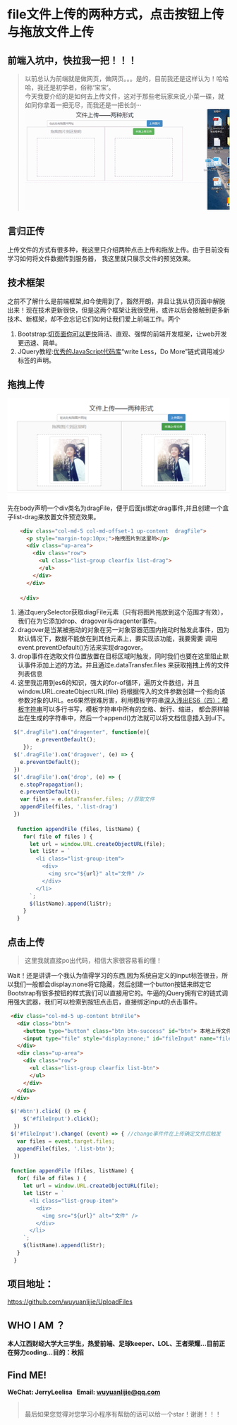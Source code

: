 # file文件上传的两种方式，点击按钮上传与拖放文件上传

## 前端入坑中，快拉我一把！！！
 > 以前总认为前端就是做网页，做网页。。。是的，目前我还是这样认为！哈哈哈，我还是初学者，俗称‘宝宝’。<br>
 今天我要介绍的是如何去上传文件，这对于那些老玩家来说,小菜一碟，就如同你拿着一把无尽，而我还是一把长剑···<br>
 ![Alt text](https://raw.githubusercontent.com/wuyuanlijie/ImageFile/master/uploadGif.gif)

## 言归正传
上传文件的方式有很多种，我这里只介绍两种点击上传和拖放上传。由于目前没有学习如何将文件数据传到服务器，
我这里就只展示文件的预览效果。

## 技术框架
之前不了解什么是前端框架,如今使用到了，豁然开朗，并且让我从切页面中解脱出来！现在技术更新很快，但是这两个框架让我很受用，或许以后会接触到更多新技术、新框架，却不会忘记它们如何让我们爱上前端工作。两个
1. Bootstrap:[切页面你可以更快](http://www.bootcss.com/)简洁、直观、强悍的前端开发框架，让web开发更迅速、简单。
2. JQuery教程:[优秀的JavaScript代码库](http://www.w3school.com.cn/jquery/)“write Less，Do More”链式调用减少标签的声明。<br>

## 拖拽上传
![Alt text](https://github.com/wuyuanlijie/ImageFile/blob/master/upload.png)
先在body声明一个div类名为dragFile，便于后面js绑定drag事件,并且创建一个盒子list-drag来放置文件预览效果。
```html
    <div class="col-md-5 col-md-offset-1 up-content  dragFile">
      <p style="margin-top:10px;">拖拽图片到这里哟</p>
      <div class="up-area">
        <div class="row">
          <ul class="list-group clearfix list-drag">
          </ul>
        </div>
      </div>

    </div>
 ```
 1. 通过querySelector获取diagFile元素（只有将图片拖放到这个范围才有效），我们在为它添加drop、dragover与dragenter事件。
 2. dragover是当某被拖动的对象在另一对象容器范围内拖动时触发此事件，因为默认情况下，数据不能放在到其他元素上，要实现该功能，我要需要
 调用event.preventDefault()方法来实现dragover。
 3. drop事件在选取文件位置放置在目标区域时触发，同时我们也要在这里阻止默认事件添加上述的方法。并且通过e.dataTransfer.files
 来获取拖拽上传的文件列表信息
 4. 这里我运用到es6的知识，强大的for-of循环，遍历文件数组，并且window.URL.createObjectURL(file)
 将根据传入的文件参数创建一个指向该参数对象的URL。es6果然很难厉害，利用模板字符串[深入浅出ES6（四）：模板字符串](http://www.infoq.com/cn/articles/es6-in-depth-template-string)可以多行书写，模板字符串中所有的空格、新行、缩进，
 都会原样输出在生成的字符串中，然后一个append()方法就可以将文档信息插入到ul下。
 
 ```javascript
   $(".dragFile").on("dragenter", function(e){
          e.preventDefault();
      });
   $('.dragFile').on('dragover', (e) => {
     e.preventDefault();
   })
   $('.dragFile').on('drop', (e) => {
     e.stopPropagation();
     e.preventDefault();
     var files = e.dataTransfer.files; //获取文件
     appendFile(files, '.list-drag')
   })

    function appendFile (files, listName) {
      for( file of files ) {
        let url = window.URL.createObjectURL(file);
        let liStr = `
          <li class="list-group-item">
            <div>
              <img src="${url}" alt="文件" />
            </div>
          </li>
        `;
        $(listName).append(liStr);
      }
    }

 ```
 ## 点击上传
 >这里我就直接po出代码，相信大家很容易看的懂！<br>
 
 Wait！还是讲讲一个我认为值得学习的东西,因为系统自定义的input标签很丑，所以我们一般都会display:none将它隐藏，然后创建一个button按钮来绑定它
 Bootstrap有很多按钮的样式我们可以直接用它的。牛逼的jQuery拥有它的链式调用强大武器，我们可以检索到按钮点击后，直接绑定input的点击事件。
 ```html
  <div class="col-md-5 up-content btnFile">
    <div class="btn">
      <button type="button" class="btn btn-success" id="btn"> 本地上传文件</button>
      <input type="file" style="display:none;" id="fileInput" name="fileselect" multiple>
    </div>
    <div class="up-area">
      <div class="row">
        <ul class="list-group clearfix list-btn">
        </ul>
      </div>
    </div>
  </div>
 ```

 ```javascript
  $('#btn').click( () => {
      $('#fileInput').click();
   })
  $('#fileInput').change( (event) => { //change事件件在上传确定文件后触发
    var files = event.target.files;
    appendFile(files, '.list-btn');
   })

  function appendFile (files, listName) {
    for( file of files ) {
      let url = window.URL.createObjectURL(file);
      let liStr = `
        <li class="list-group-item">
          <div>
            <img src="${url}" alt="文件" />
          </div>
        </li>
      `;
      $(listName).append(liStr);
    }
   }    
 ```
## 项目地址：
https://github.com/wuyuanlijie/UploadFiles

## WHO I AM ？
**本人江西财经大学大三学生，热爱前端、足球keeper、LOL、王者荣耀...目前正在努力coding...目的：秋招<br>** 
## Find ME! 
**WeChat: JerryLeelisa   Email: wuyuanlijie@qq.com**
 
> <br>最后如果您觉得对您学习小程序有帮助的话可以给一个star！谢谢！！！
